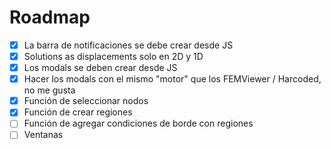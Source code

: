 # Roadmap

-   [x] La barra de notificaciones se debe crear desde JS
-   [x] Solutions as displacements solo en 2D y 1D
-   [x] Los modals se deben crear desde JS
-   [x] Hacer los modals con el mismo "motor" que los FEMViewer / Harcoded, no me gusta
-   [x] Función de seleccionar nodos
-   [x] Función de crear regiones
-   [ ] Función de agregar condiciones de borde con regiones
-   [ ] Ventanas
